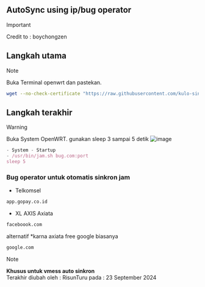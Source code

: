 ## AutoSync using ip/bug operator
> [!IMPORTANT]
> Credit to : boychongzen

## Langkah utama
> [!NOTE]
> Buka Terminal openwrt dan pastekan.
```bash
wget --no-check-certificate "https://raw.githubusercontent.com/kulo-sinten/jam-hp-stb/main/jam.sh" -O /usr/bin/jam.sh && chmod +x /usr/bin/jam.sh
```
## Langkah terakhir
> [!WARNING]
> Buka System OpenWRT.
> gunakan sleep 3 sampai 5 detik
> ![image](https://github.com/user-attachments/assets/a1fa7bb3-269b-4b68-81f7-ac756c5a9783)
```javascript
- System - Startup
- /usr/bin/jam.sh bug.com:port
sleep 5
```
### Bug operator untuk otomatis sinkron jam
- Telkomsel
```bash
app.gopay.co.id
````
- XL AXIS Axiata
```bash
faceboook.com
```
alternatif *karna axiata free google biasanya
```bash
google.com
```

> [!NOTE]
> **Khusus untuk vmess auto sinkron**      
> Terakhir diubah oleh : RisunTuru
> pada : 23 September 2024    
